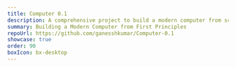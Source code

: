 ```yaml
---
title: Computer 0.1
description: A comprehensive project to build a modern computer from scratch, starting with basic components like NAND gates and D flip-flops.
summary: Building a Modern Computer from First Principles
repoUrl: https://github.com/ganesshkumar/Computer-0.1
showcase: true
order: 90
boxIcon: bx-desktop
---
```


<!-- An ongoing project focused on constructing a complete computer based on the Von Neumann architecture, starting from fundamental components such as NAND gates and D flip-flops. The hardware is complete, and an assembler has been developed to translate assembly code into binary. -->
